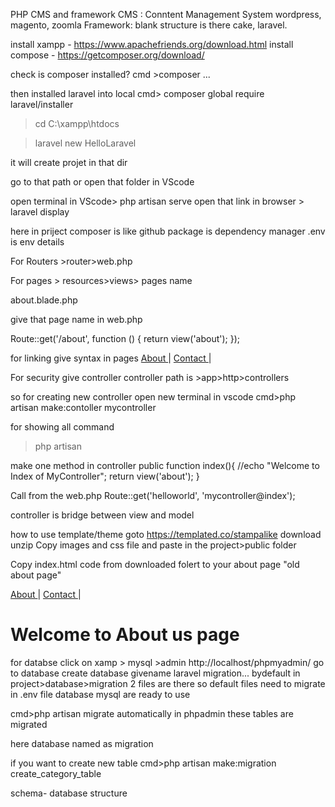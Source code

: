 PHP
CMS and framework
CMS : Conntent Management System
wordpress, magento, zoomla 
Framework: blank structure is there 
cake, laravel.


install xampp - https://www.apachefriends.org/download.html
install compose - https://getcomposer.org/download/

check is composer installed? cmd >composer ...


then installed laravel into local
cmd> composer global require laravel/installer

> cd C:\xampp\htdocs

>laravel new HelloLaravel 

it will create projet in that dir

go to that path or open that folder in VScode

open terminal in VScode> php artisan serve
open that link in browser > laravel display


here in priject
composer is like github
package is dependency manager
.env is env details


For Routers >router>web.php

For pages > resources>views> pages name

about.blade.php

give that page name in web.php 

Route::get('/about', function () {
    return view('about');
});

for linking give syntax in pages
<a href="{{ url('about')}}"> About </a> |
<a href="{{ url('contact')}}"> Contact </a> |


For security give controller 
controller path is  >app>http>controllers

so for creating new controller 
open new terminal in vscode
cmd>php artisan make:contoller mycontroller

for showing all command
> php artisan

make one method in controller
 public function index(){
        //echo "Welcome to Index of MyController";
        return view('about');
    }

Call from the web.php
Route::get('helloworld', 'mycontroller@index');

controller is bridge between view and model


how to use template/theme
goto https://templated.co/stampalike
download
unzip
Copy images and css file and paste in the project>public folder

Copy index.html code from downloaded folert to your about page
"old about page" 
<html> 
<body>

<a href="{{ url('about')}}"> About </a> |
<a href="{{ url('contact')}}"> Contact </a> |

<h1>Welcome to About us page </h1>
</body>
</html>



for databse click on xamp > mysql >admin
http://localhost/phpmyadmin/
go to database
create database
givename laravel
migration...
bydefault in project>database>migration
2 files are there
so default files need to migrate
in .env file database mysql are ready to use


cmd>php artisan migrate
automatically in phpadmin these tables are migrated

here database named as migration

if you want to create new table
cmd>php artisan make:migration create_category_table


schema- database structure

	
	

